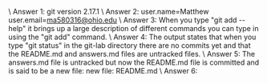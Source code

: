 \\ Answer 1: git version 2.17.1
\\ Answer 2: user.name=Matthew
             user.email=ma580316@ohio.edu
\\ Answer 3: When you type "git add --help" it brings up a large description                of different commands you can type in using the "git add" command.
\\ Answer 4: The output states that when you type "git status" in the git-lab               directory there are no commits yet and that the README.md and                  answers.md files are untracked files.
\\ Answer 5: The answers.md file is untracked but now the README.md file is                 committed and is said to be a new file: 
             new file:   README.md
\\ Answer 6:   
